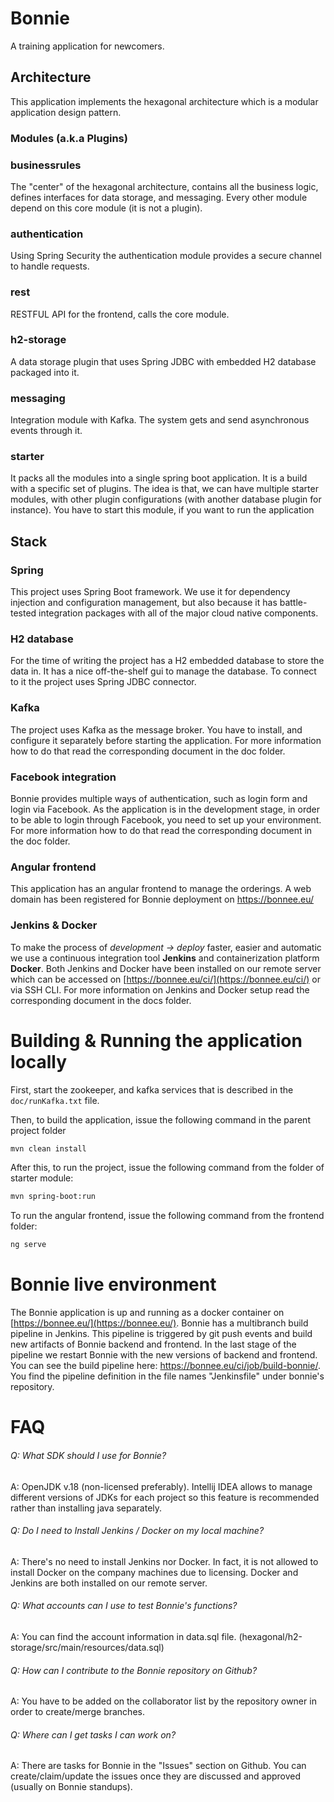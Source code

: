 # Bonnie

A training application for newcomers.

## Architecture

This application implements the hexagonal architecture which is a modular application design pattern.

### Modules (a.k.a Plugins)

### businessrules

The "center" of the hexagonal architecture, contains all the business logic, defines interfaces for data storage, and
messaging. Every other module depend on this core module (it is not a plugin).

### authentication

Using Spring Security the authentication module provides a secure channel to handle requests.

### rest

RESTFUL API for the frontend, calls the core module.

### h2-storage

A data storage plugin that uses Spring JDBC with embedded H2 database packaged into it.

### messaging

Integration module with Kafka. The system gets and send asynchronous events through it.

### starter

It packs all the modules into a single spring boot application. It is a build with a specific set of plugins. The idea is that, we can have multiple starter modules, with other plugin configurations (with another database plugin for instance). You have to start this module, if you want to run the application

## Stack

### Spring

This project uses Spring Boot framework.
We use it for dependency injection and configuration management, but also because it has battle-tested integration
packages with all of the major cloud native components.

### H2 database

For the time of writing the project has a H2 embedded database to store the data in. It has a nice off-the-shelf gui to
manage the database.
To connect to it the project uses Spring JDBC connector.

### Kafka

The project uses Kafka as the message broker. You have to install, and configure it separately before starting the
application. For more information how to do that read the corresponding document in the doc folder.

### Facebook integration

Bonnie provides multiple ways of authentication, such as login form and login via Facebook.
As the application is in the development stage, in order to be able to login through Facebook, you need to set up your
environment. For more information how to do that read the corresponding document in the doc folder.

### Angular frontend

This application has an angular frontend to manage the orderings. A web domain has been registered for Bonnie deployment on https://bonnee.eu/

### Jenkins & Docker

To make the process of *development -> deploy* faster, easier and automatic we use a continuous integration tool **Jenkins** and containerization platform **Docker**. Both Jenkins and Docker have been installed on our remote server which can be accessed on [https://bonnee.eu/ci/](https://bonnee.eu/ci/) or via SSH CLI.
For more information on Jenkins and Docker setup read the corresponding document in the docs folder.

# Building & Running the application locally

First, start the zookeeper, and kafka services that is described in the ```doc/runKafka.txt``` file.

Then, to build the application, issue the following command in the parent project folder

```bash
mvn clean install
```

After this, to run the project, issue the following command from the folder of starter module:

```bash
mvn spring-boot:run
```

To run the angular frontend, issue the following command from the frontend folder:

```bash
ng serve
```

# Bonnie live environment

The Bonnie application is up and running as a docker container on [https://bonnee.eu/](https://bonnee.eu/).
Bonnie has a multibranch build pipeline in Jenkins. This pipeline is triggered by git push events and build new artifacts of Bonnie backend and frontend.
In the last stage of the pipeline we restart Bonnie with the new versions of backend and frontend.
You can see the build pipeline here: https://bonnee.eu/ci/job/build-bonnie/. You find the pipeline definition in the file names "Jenkinsfile" under bonnie's repository.

# FAQ

###### Q: What SDK should I use for Bonnie?

A: OpenJDK v.18 (non-licensed preferably). Intellij IDEA allows to manage different versions of JDKs for each project so this feature is recommended rather than installing java separately.

###### Q: Do I need to Install Jenkins / Docker on my local machine?

A: There's no need to install Jenkins nor Docker. In fact, it is not allowed to install Docker on the company machines due to licensing. Docker and Jenkins are both installed on our remote server.

###### Q: What accounts can I use to test Bonnie's functions?

A: You can find the account information in data.sql file. (hexagonal/h2-storage/src/main/resources/data.sql)

###### Q: How can I contribute to the Bonnie repository on Github?

A: You have to be added on the collaborator list by the repository owner in order to create/merge branches.

###### Q: Where can I get tasks I can work on?

A: There are tasks for Bonnie in the "Issues" section on Github. You can create/claim/update the issues once they are discussed and approved (usually on Bonnie standups).
